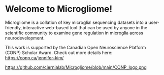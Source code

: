 # Welcome to Microgliome!

Microgliome is a collation of key microglial sequencing datasets into a user-friendly, interactive web-based tool that can be used by anyone in the scientific community to examine gene regulation in microglia across neurodevelopment.

This work is supported by the Canadian Open Neuroscience Platform (CONP) Scholar Award.
Check out more details here: https://conp.ca/jennifer-kim/

https://github.com/ciernialab/Microgliome/blob/main/CONP_logo.png
